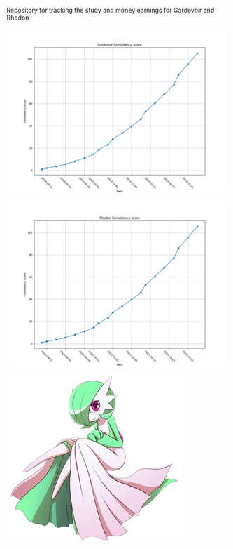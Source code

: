 Repository for tracking the study and money earnings for Gardevoir and Rhodon

![gardevoir_score_plot.png](gardevoir_score_plot.png)

![rhodon_score_plot.png](rhodon_score_plot.png)

![gardevoir.png](gardevoir.png)